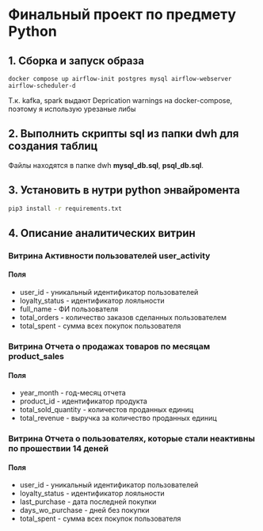 # Финальный проект по предмету Python

## 1. Сборка и запуск образа 
```commandline
docker compose up airflow-init postgres mysql airflow-webserver airflow-scheduler-d
```
Т.к. kafka, spark выдают Deprication warnings на docker-compose, поэтому я использую урезаные либы

## 2. Выполнить скрипты sql из папки dwh для создания таблиц
Файлы находятся в папке dwh **mysql_db.sql**, **psql_db.sql**.

## 3. Установить в нутри python энвайромента 
```bash
pip3 install -r requirements.txt
```
## 4. Описание аналитических витрин
### Витрина Активности пользователей user_activity
#### Поля
   - user_id - уникальный идентификатор пользователей
   - loyalty_status - идентификатор лояльности
   - full_name - ФИ пользователя
   - total_orders - количество заказов сделанных пользователем 
   - total_spent - сумма всех покупок пользователя


### Витрина Отчета о продажах товаров по месяцам product_sales
#### Поля
   - year_month - год-месяц отчета
   - product_id - идентификатор продукта
   - total_sold_quantity - количестов проданных единиц
   - total_revenue - выручка за количество проданных единиц

### Витрина Отчета о пользователях, которые стали неактивны по прошествии 14 деней
#### Поля
   - user_id - уникальный идентификатор пользователей
   - loyalty_status - идентификатор лояльности
   - last_purchase - дата последней покупки
   - days_wo_purchase - дней без покупки
   - total_spent - сумма всех покупок пользователя